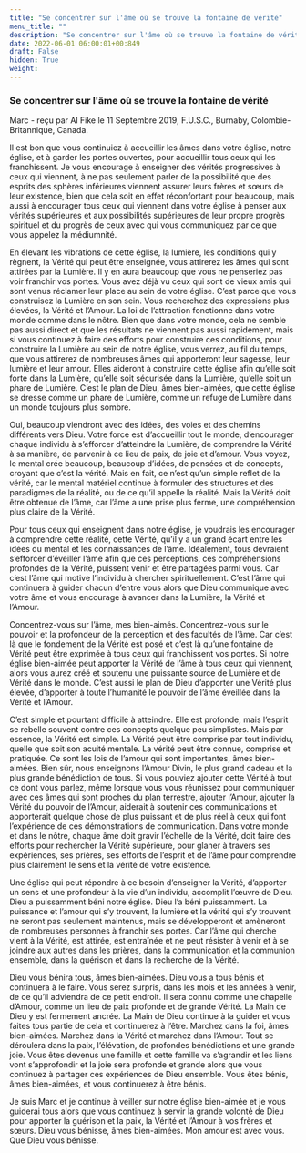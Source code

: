 ```yaml
---
title: "Se concentrer sur l'âme où se trouve la fontaine de vérité"
menu_title: ""
description: "Se concentrer sur l'âme où se trouve la fontaine de vérité"
date: 2022-06-01 06:00:01+00:849
draft: False
hidden: True
weight:
---
```

### Se concentrer sur l'âme où se trouve la fontaine de vérité

Marc - reçu par Al Fike le 11 Septembre 2019, F.U.S.C., Burnaby, Colombie-Britannique, Canada.

Il est bon que vous continuiez à accueillir les âmes dans votre église, notre église, et à garder les portes ouvertes, pour accueillir tous ceux qui les franchissent. Je vous encourage à enseigner des vérités progressives à ceux qui viennent, à ne pas seulement parler de la possibilité que des esprits des sphères inférieures viennent assurer leurs frères et sœurs de leur existence, bien que cela soit en effet réconfortant pour beaucoup, mais aussi à encourager tous ceux qui viennent dans votre église à penser aux vérités supérieures et aux possibilités supérieures de leur propre progrès spirituel et du progrès de ceux avec qui vous communiquez par ce que vous appelez la médiumnité.

En élevant les vibrations de cette église, la lumière, les conditions qui y règnent, la Vérité qui peut être enseignée, vous attirerez les âmes qui sont attirées par la Lumière. Il y en aura beaucoup que vous ne penseriez pas voir franchir vos portes. Vous avez déjà vu ceux qui sont de vieux amis qui sont venus réclamer leur place au sein de votre église. C’est parce que vous construisez la Lumière en son sein. Vous recherchez des expressions plus élevées, la Vérité et l’Amour. La loi de l’attraction fonctionne dans votre monde comme dans le nôtre. Bien que dans votre monde, cela ne semble pas aussi direct et que les résultats ne viennent pas aussi rapidement, mais si vous continuez à faire des efforts pour construire ces conditions, pour construire la Lumière au sein de notre église, vous verrez, au fil du temps, que vous attirerez de nombreuses âmes qui apporteront leur sagesse, leur lumière et leur amour. Elles aideront à construire cette église afin qu’elle soit forte dans la Lumière, qu’elle soit sécurisée dans la Lumière, qu’elle soit un phare de Lumière. C’est le plan de Dieu, âmes bien-aimées, que cette église se dresse comme un phare de Lumière, comme un refuge de Lumière dans un monde toujours plus sombre.

Oui, beaucoup viendront avec des idées, des voies et des chemins différents vers Dieu. Votre force est d’accueillir tout le monde, d’encourager chaque individu à s’efforcer d’atteindre la Lumière, de comprendre la Vérité à sa manière, de parvenir à ce lieu de paix, de joie et d’amour. Vous voyez, le mental crée beaucoup, beaucoup d’idées, de pensées et de concepts, croyant que c’est la vérité. Mais en fait, ce n’est qu’un simple reflet de la vérité, car le mental matériel continue à formuler des structures et des paradigmes de la réalité, ou de ce qu’il appelle la réalité. Mais la Vérité doit être obtenue de l’âme, car l’âme a une prise plus ferme, une compréhension plus claire de la Vérité.

Pour tous ceux qui enseignent dans notre église, je voudrais les encourager à comprendre cette réalité, cette Vérité, qu’il y a un grand écart entre les idées du mental et les connaissances de l’âme. Idéalement, tous devraient s’efforcer d’éveiller l’âme afin que ces perceptions, ces compréhensions profondes de la Vérité, puissent venir et être partagées parmi vous. Car c’est l’âme qui motive l’individu à chercher spirituellement. C’est l’âme qui continuera à guider chacun d’entre vous alors que Dieu communique avec votre âme et vous encourage à avancer dans la Lumière, la Vérité et l’Amour.

Concentrez-vous sur l’âme, mes bien-aimés. Concentrez-vous sur le pouvoir et la profondeur de la perception et des facultés de l’âme. Car c’est là que le fondement de la Vérité est posé et c’est là qu’une fontaine de Vérité peut être exprimée à tous ceux qui franchissent vos portes. Si notre église bien-aimée peut apporter la Vérité de l’âme à tous ceux qui viennent, alors vous aurez créé et soutenu une puissante source de Lumière et de Vérité dans le monde. C’est aussi le plan de Dieu d’apporter une Vérité plus élevée, d’apporter à toute l’humanité le pouvoir de l’âme éveillée dans la Vérité et l’Amour.

C’est simple et pourtant difficile à atteindre. Elle est profonde, mais l’esprit se rebelle souvent contre ces concepts quelque peu simplistes. Mais par essence, la Vérité est simple. La Vérité peut être comprise par tout individu, quelle que soit son acuité mentale. La vérité peut être connue, comprise et pratiquée. Ce sont les lois de l’amour qui sont importantes, âmes bien-aimées. Bien sûr, nous enseignons l’Amour Divin, le plus grand cadeau et la plus grande bénédiction de tous. Si vous pouviez ajouter cette Vérité à tout ce dont vous parlez, même lorsque vous vous réunissez pour communiquer avec ces âmes qui sont proches du plan terrestre, ajouter l’Amour, ajouter la Vérité du pouvoir de l’Amour, aiderait à soutenir ces communications et apporterait quelque chose de plus puissant et de plus réel à ceux qui font l’expérience de ces démonstrations de communication. Dans votre monde et dans le nôtre, chaque âme doit gravir l’échelle de la Vérité, doit faire des efforts pour rechercher la Vérité supérieure, pour glaner à travers ses expériences, ses prières, ses efforts de l’esprit et de l’âme pour comprendre plus clairement le sens et la vérité de votre existence.

Une église qui peut répondre à ce besoin d’enseigner la Vérité, d’apporter un sens et une profondeur à la vie d’un individu, accomplit l’œuvre de Dieu. Dieu a puissamment béni notre église. Dieu l’a béni puissamment. La puissance et l’amour qui s’y trouvent, la lumière et la vérité qui s’y trouvent ne seront pas seulement maintenus, mais se développeront et amèneront de nombreuses personnes à franchir ses portes. Car l’âme qui cherche vient à la Vérité, est attirée, est entraînée et ne peut résister à venir et à se joindre aux autres dans les prières, dans la communication et la communion ensemble, dans la guérison et dans la recherche de la Vérité.

Dieu vous bénira tous, âmes bien-aimées. Dieu vous a tous bénis et continuera à le faire. Vous serez surpris, dans les mois et les années à venir, de ce qu’il adviendra de ce petit endroit. Il sera connu comme une chapelle d’Amour, comme un lieu de paix profonde et de grande Vérité. La Main de Dieu y est fermement ancrée. La Main de Dieu continue à la guider et vous faites tous partie de cela et continuerez à l’être. Marchez dans la foi, âmes bien-aimées. Marchez dans la Vérité et marchez dans l’Amour. Tout se déroulera dans la paix, l’élévation, de profondes bénédictions et une grande joie. Vous êtes devenus une famille et cette famille va s’agrandir et les liens vont s’approfondir et la joie sera profonde et grande alors que vous continuez à partager ces expériences de Dieu ensemble. Vous êtes bénis, âmes bien-aimées, et vous continuerez à être bénis.

Je suis Marc et je continue à veiller sur notre église bien-aimée et je vous guiderai tous alors que vous continuez à servir la grande volonté de Dieu pour apporter la guérison et la paix, la Vérité et l’Amour à vos frères et sœurs. Dieu vous bénisse, âmes bien-aimées. Mon amour est avec vous. Que Dieu vous bénisse.
